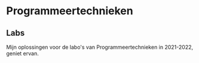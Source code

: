 # Programmeertechnieken
## Labs
Mijn oplossingen voor de labo's van Programmeertechnieken in 2021-2022, geniet ervan.
